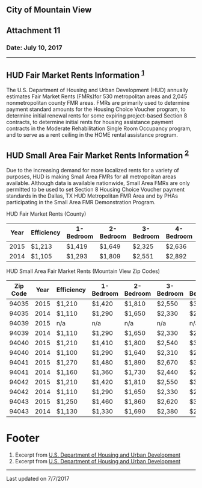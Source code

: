 ## City of Mountain View
## Attachment 11
### Date: July 10, 2017  

***

## HUD Fair Market Rents Information <sup>[1](#footer)</sup>

The U.S. Department of Housing and Urban Development (HUD) annually estimates Fair Market Rents (FMRs)for 530 metropolitan areas and 2,045 nonmetropolitan county FMR areas. FMRs are primarily used to determine payment standard amounts for the Housing Choice Voucher program, to determine initial renewal rents for some expiring project-based Section 8 contracts, to determine initial rents for housing assistance payment contracts in the Moderate Rehabilitation Single Room Occupancy program, and to serve as a rent ceiling in the HOME rental assistance program.  

## HUD Small Area Fair Market Rents Information <sup>[2](#footer)</sup>  

Due to the increasing demand for more localized rents for a variety of purposes, HUD is making Small Area FMRs for all metropolitan areas available. Although data is available nationwide, Small Area FMRs are only permitted to be used to set Section 8 Housing Choice Voucher payment standards in the Dallas, TX HUD Metropolitan FMR Area and by PHAs participating in the Small Area FMR Demonstration Program.  

HUD Fair Market Rents (County)  

| Year | Efficiency | 1-Bedroom | 2-Bedroom | 3-Bedroom | 4-Bedroom | 
| --- | --- | --- | --- | --- | --- | 
| 2015 | $1,213 | $1,419 | $1,649 | $2,325 | $2,636 | 
| 2014 | $1,105 | $1,293 | $1,809 | $2,551 | $2,892 |

HUD Small Area Fair Market Rents (Mountain View Zip Codes)  

| Zip Code | Year | Efficiency | 1-Bedroom | 2-Bedroom | 3-Bedroom | 4-Bedroom | 
| --- | --- | --- | --- | --- | --- | --- | 
| 94035 | 2015 | $1,210 | $1,420 | $1,810 | $2,550 | $3,120 |
| 94035 | 2014 | $1,110 | $1,290 | $1,650 | $2,330 | $2,840 |
| 94039 | 2015 | n/a | n/a | n/a | n/a | n/a | 
| 94039 | 2014 | $1,110 | $1,290 | $1,650 | $2,330 | $2,840 | 
| 94040 | 2015 | $1,210 | $1,410 | $1,800 | $2,540 | $3,100 | 
| 94040 | 2014 | $1,100 | $1,290 | $1,640 | $2,310 | $2,820 | 
| 94041 | 2015 | $1,270 | $1,480 | $1,890 | $2,670 | $3,250 |
| 94041 | 2014 | $1,160 | $1,360 | $1,730 | $2,440 | $2,980 |
| 94042 | 2015 | $1,210 | $1,420 | $1,810 | $2,550 | $3,120 | 
| 94042 | 2014 | $1,110 | $1,290 | $1,650 | $2,330 | $2,840 | 
| 94043 | 2015 | $1,250 | $1,460 | $1,860 | $2,620 | $3,200 | 
| 94043 | 2014 | $1,130 | $1,330 | $1,690 | $2,380 | $2,910 |  

# Footer
1. Excerpt from [U.S. Department of Housing and Urban Development](https://www.huduser.gov/portal/datasets/fmr.html)
2. Excerpt from [U.S. Department of Housing and Urban Development](https://www.huduser.gov/portal/datasets/fmr/smallarea/index.html#proposed-rulemaking)

***
Last updated on 7/7/2017  